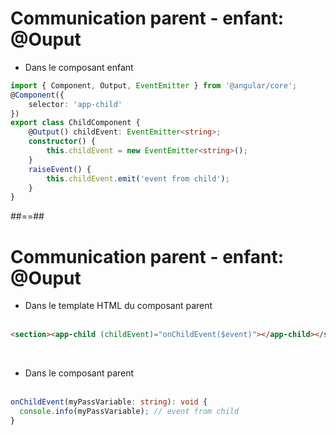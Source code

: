 <!-- .slide: class="with-code inconsolata" -->

# Communication parent - enfant: @Ouput

- Dans le composant enfant

```typescript
import { Component, Output, EventEmitter } from '@angular/core';
@Component({
    selector: 'app-child'
})
export class ChildComponent {
    @Output() childEvent: EventEmitter<string>;
    constructor() {
        this.childEvent = new EventEmitter<string>();
    }
    raiseEvent() {
        this.childEvent.emit('event from child');
    }
}
```

<!-- .element: class="big-code" -->

##==##

<!-- .slide: class="with-code inconsolata" -->

# Communication parent - enfant: @Ouput

-   Dans le template HTML du composant parent <br><br>

```html
<section><app-child (childEvent)="onChildEvent($event)"></app-child></section>
```

<!-- .element: class="big-code" -->
<br>

-   Dans le composant parent <br><br>

```typescript
onChildEvent(myPassVariable: string): void {
  console.info(myPassVariable); // event from child
}
```

<!-- .element: class="big-code" -->
